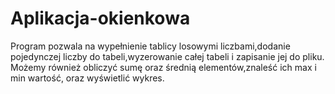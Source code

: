 # Aplikacja-okienkowa
Program pozwala na wypełnienie tablicy losowymi liczbami,dodanie pojedynczej liczby do tabeli,wyzerowanie całej tabeli i zapisanie jej do pliku.
Możemy również  obliczyć sumę oraz średnią elementów,znaleść ich max i min wartość, oraz wyświetlić wykres.
